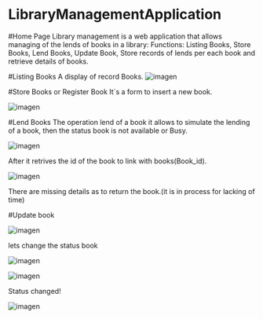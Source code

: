 # LibraryManagementApplication
#Home Page
Library management is a web application that allows managing of the lends of books in a library:
Functions:
Listing Books,
Store Books,
Lend Books,
Update Book,
Store records of lends per each book and retrieve details of books.

#Listing Books
A display of record Books.
![imagen](https://user-images.githubusercontent.com/91498578/180328945-8600bccb-d96a-4cf7-945f-753ab626c02c.png)

#Store Books or Register Book
It´s a form to insert a new book.

![imagen](https://user-images.githubusercontent.com/91498578/180329181-b6a298dc-07a2-4100-adb9-08733a2b3512.png)


#Lend Books
The operation lend of a book it allows to simulate the lending of a book, then the status book is not available or Busy.

![imagen](https://user-images.githubusercontent.com/91498578/180329645-213f477d-3221-47bc-9a63-0f9ca4df1467.png)

After it retrives the id of the book to link with books(Book_id).

![imagen](https://user-images.githubusercontent.com/91498578/180329723-34d6c878-998c-4627-8aa7-a6f5c9da5cbb.png)

There are missing details as to return the book.(it is in process for lacking of time)

#Update book

![imagen](https://user-images.githubusercontent.com/91498578/180330034-b4fcf71a-c571-4215-9a68-f2a0be1ed861.png)

lets change the status book

![imagen](https://user-images.githubusercontent.com/91498578/180330111-a171fc2b-9047-4aac-92f4-7f4f63584ee3.png)

![imagen](https://user-images.githubusercontent.com/91498578/180330154-a81806f8-1dd1-470f-bfd8-52fc1273ca3b.png)

Status changed!

![imagen](https://user-images.githubusercontent.com/91498578/180330326-6c6c0231-e4bd-41f2-a4d4-b1b8399ca66d.png)





